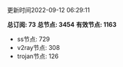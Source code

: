 更新时间2022-09-12 06:29:11

**总订阅: 73**
**总节点: 3454**
**有效节点: 1163**
- ss节点: 729
- v2ray节点: 308
- trojan节点: 126

